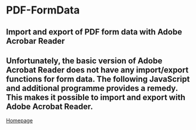 # PDF-FormData
Import and export of PDF form data with Adobe Acrobar Reader
--- 
Unfortunately, the basic version of Adobe Acrobat Reader does not have any import/export functions for form data.
The following JavaScript and additional programme provides a remedy.
This makes it possible to import and export with Adobe Acrobat Reader. 
---
[Homepage](https://www.thorsten-willert.de/optimierung/dokumentenoptimierung/dokumentenoptimierung-pdf-formdata)
